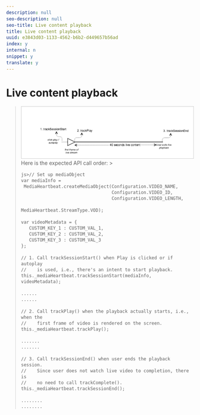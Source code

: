 ```yaml
---
description: null
seo-description: null
seo-title: Live content playback
title: Live content playback
uuid: e3843d03-1133-4562-b6b2-d449657b56ad
index: y
internal: n
snippet: y
translate: y
---
```


# Live content playback


><a id="fig_65D741D8180845E3BD58C248DD5083C6"></a> ![](graphics/js-live-noads-noepisodes.png) 
>Here is the expected API call order: >
>```
>js>// Set up mediaObject 
>var mediaInfo =  
>  MediaHeartbeat.createMediaObject(Configuration.VIDEO_NAME,  
>                                   Configuration.VIDEO_ID,  
>                                   Configuration.VIDEO_LENGTH,  
>                                   MediaHeartbeat.StreamType.VOD); 
> 
>var videoMetadata = { 
>    CUSTOM_KEY_1 : CUSTOM_VAL_1,  
>    CUSTOM_KEY_2 : CUSTOM_VAL_2,  
>    CUSTOM_KEY_3 : CUSTOM_VAL_3 
>}; 
> 
>// 1. Call trackSessionStart() when Play is clicked or if autoplay  
>//    is used, i.e., there's an intent to start playback. 
>this._mediaHeartbeat.trackSessionStart(mediaInfo, videoMetadata); 
> 
>...... 
>...... 
> 
>// 2. Call trackPlay() when the playback actually starts, i.e., when the  
>//    first frame of video is rendered on the screen. 
>this._mediaHeartbeat.trackPlay(); 
> 
>....... 
>....... 
> 
>// 3. Call trackSessionEnd() when user ends the playback session.  
>//    Since user does not watch live video to completion, there is  
>//    no need to call trackComplete(). 
>this._mediaHeartbeat.trackSessionEnd(); 
> 
>........ 
>........ 
>
>```

